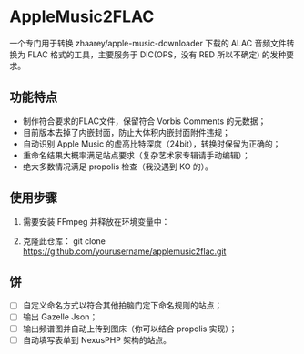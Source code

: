 # AppleMusic2FLAC

一个专门用于转换 zhaarey/apple-music-downloader 下载的 ALAC 音频文件转换为 FLAC 格式的工具，主要服务于 DIC(OPS，没有 RED 所以不确定) 的发种要求。

## 功能特点

- 制作符合要求的FLAC文件，保留符合 Vorbis Comments 的元数据；
- 目前版本去掉了内嵌封面，防止大体积内嵌封面附件违规；
- 自动识别 Apple Music 的虚高比特深度（24bit），转换时保留为正确的；
- 重命名结果大概率满足站点要求（复杂艺术家专辑请手动编辑）；
- 绝大多数情况满足 propolis 检查（我没遇到 KO 的）。

## 使用步骤

1. 需要安装 FFmpeg 并释放在环境变量中：

2. 克隆此仓库：
   git clone https://github.com/yourusername/applemusic2flac.git
   
## 饼

- [ ] 自定义命名方式以符合其他拍脑门定下命名规则的站点；
- [ ] 输出 Gazelle Json；
- [ ] 输出频谱图并自动上传到图床（你可以结合 propolis 实现）；
- [ ] 自动填写表单到 NexusPHP 架构的站点。